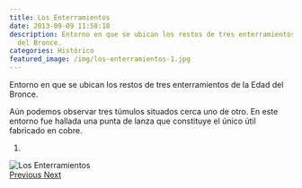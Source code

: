 ```yaml
---
title: Los Enterramientos
date: 2013-09-09 11:58:18
description: Entorno en que se ubican los restos de tres enterramientos de la Edad
  del Bronce.
categories: Histórico
featured_image: /img/los-enterramientos-1.jpg
---
```



Entorno en que se ubican los restos de tres enterramientos de la Edad del Bronce. 

Aún podemos observar tres túmulos situados cerca uno de otro. En este entorno fue hallada una punta de lanza que constituye el único útil fabricado en cobre.

<div id="myCarousel" class="carousel slide" df-ride="carousel">
  <!-- Indicators -->
  <ol class="carousel-indicators">
    <li df-target="#myCarousel" df-slide-to="0" class="active"></li>
  </ol>
  <!-- Wrapper for slides -->
  <div class="carousel-inner" role="listbox">
    <div class="item active">
      <img src="/img/los-enterramientos-1.jpg" alt="Los Enterramientos">
    </div>
  <!-- Left and right controls -->
  <a class="left carousel-control" href="#myCarousel" role="button" df-slide="prev">
    <span class="glyphicon glyphicon-chevron-left" aria-hidden="true"></span>
    <span class="sr-only">Previous</span>
  </a>
  <a class="right carousel-control" href="#myCarousel" role="button" df-slide="next">
    <span class="glyphicon glyphicon-chevron-right" aria-hidden="true"></span>
    <span class="sr-only">Next</span>
  </a>
</div>

